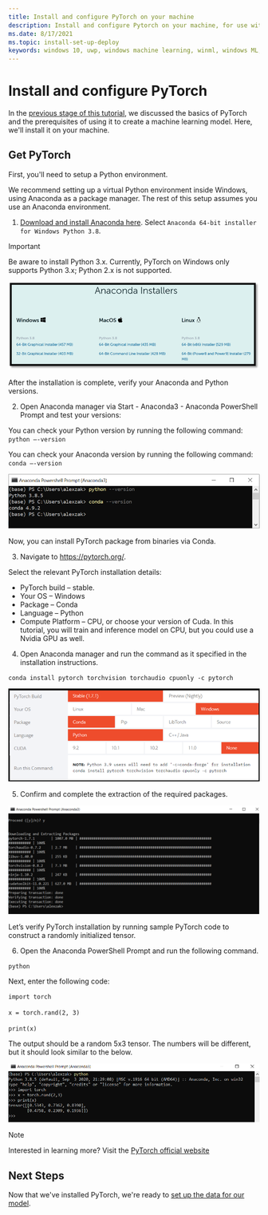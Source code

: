 ```yaml
---
title: Install and configure PyTorch on your machine
description: Install and configure Pytorch on your machine, for use with Windows ML data analysis
ms.date: 8/17/2021
ms.topic: install-set-up-deploy
keywords: windows 10, uwp, windows machine learning, winml, windows ML, tutorials, pytorch
---
```


# Install and configure PyTorch

In the [previous stage of this tutorial](pytorch-analysis-intro.md), we discussed the basics of PyTorch and the prerequisites of using it to create a machine learning model. Here, we'll install it on your machine.

## Get PyTorch

First, you'll need to setup a Python environment.  

We recommend setting up a virtual Python environment inside Windows, using Anaconda as a package manager. The rest of this setup assumes you use an Anaconda environment. 

1. [Download and install Anaconda here](https://www.anaconda.com/products/individual). Select `Anaconda 64-bit installer for Windows Python 3.8`.

> [!IMPORTANT]
> Be aware to install Python 3.x. Currently, PyTorch on Windows only supports Python 3.x; Python 2.x is not supported. 

![Anaconda installers](../../images/tutorials/pytorch/anaconda-installers.png)

After the installation is complete, verify your Anaconda and Python versions. 

2. Open Anaconda manager via Start - Anaconda3 - Anaconda PowerShell Prompt and test your versions:

You can check your Python version by running the following command: `python –-version`

You can check your Anaconda version by running the following command: `conda –-version`

![Anaconda command line prompt](../../images/tutorials/pytorch/anaconda-commandline.png)

Now, you can install PyTorch package from binaries via Conda. 

3. Navigate to https://pytorch.org/.

Select the relevant PyTorch installation details: 

* PyTorch build – stable. 
* Your OS – Windows 
* Package – Conda  
* Language – Python 
* Compute Platform – CPU, or choose your version of Cuda. In this tutorial, you will train and inference model on CPU, but you could use a Nvidia GPU as well.  

4. Open Anaconda manager and run the command as it specified in the installation instructions.

```
conda install pytorch torchvision torchaudio cpuonly -c pytorch
```

![Anaconda installation](../../images/tutorials/pytorch-analysis/anaconda-setup.png)

5. Confirm and complete the extraction of the required packages. 

![Confirm Anaconda installation](../../images/tutorials/pytorch/anaconda-confirm.png)

Let’s verify PyTorch installation by running sample PyTorch code to construct a randomly initialized tensor. 

6. Open the Anaconda PowerShell Prompt and run the following command.

```
python
```

Next, enter the following code: 

```
import torch 

x = torch.rand(2, 3) 

print(x)
```

The output should be a random 5x3 tensor. The numbers will be different, but it should look similar to the below.

![Verify Pytorch functionality](../../images/tutorials/pytorch/pytorch-verify.png)

> [!NOTE]
> Interested in learning more? Visit the [PyTorch official website](https://pytorch.org/)  

## Next Steps

Now that we've installed PyTorch, we're ready to [set up the data for our model](pytorch-analysis-data.md).
